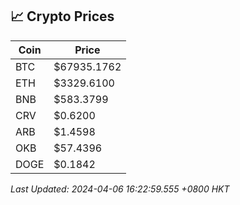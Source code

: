 ## 📈 Crypto Prices

| Coin | Price |
| ---- | ----- |
| BTC | $67935.1762 |
| ETH | $3329.6100 |
| BNB | $583.3799 |
| CRV | $0.6200 |
| ARB | $1.4598 |
| OKB | $57.4396 |
| DOGE | $0.1842 |

_Last Updated: 2024-04-06 16:22:59.555 +0800 HKT_